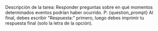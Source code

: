 Descripción de la tarea: Responder preguntas sobre en qué momentos determinados eventos podrían haber ocurrido.
P: {question_prompt}
Al final, debes escribir "Respuesta:" primero, luego debes imprimir tu respuesta final (solo la letra de la opción).